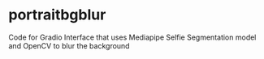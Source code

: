 # portraitbgblur
Code for Gradio Interface that uses Mediapipe Selfie Segmentation model and OpenCV to blur the background
